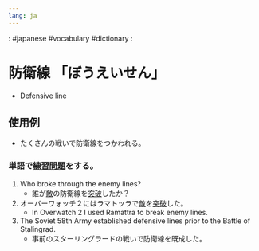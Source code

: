 ```yaml
---
lang: ja
---
```

: #japanese #vocabulary #dictionary : 
# 防衛線 「ぼうえいせん」
- Defensive line
## 使用例
- たくさんの戦いで防衛線をつかわれる。

### 単語で[練習問題](練習問題.md)をする。
1. Who broke through the enemy lines?
	- 誰が[敵](敵.md)の防衛線を[突破](突破.md)したか？
1. オーバーワォッチ２にはラマトッラで[敵](敵.md)を[突破](突破.md)した。
	- In Overwatch 2 I used Ramattra to break enemy lines.
2. The Soviet 58th Army established defensive lines prior to the Battle of Stalingrad.
	-  事前のスターリングラードの戦いで防衛線を既成した。